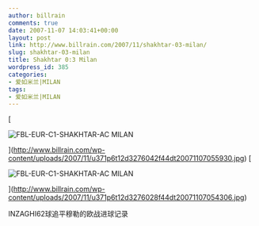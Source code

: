```yaml
---
author: billrain
comments: true
date: 2007-11-07 14:03:41+00:00
layout: post
link: http://www.billrain.com/2007/11/shakhtar-03-milan/
slug: shakhtar-03-milan
title: Shakhtar 0:3 Milan
wordpress_id: 385
categories:
- 爱如米兰|MILAN
tags:
- 爱如米兰|MILAN
---
```


[


![FBL-EUR-C1-SHAKHTAR-AC MILAN](http://www.billrain.com/wp-content/uploads/2007/11/u371p6t12d3276042f44dt20071107055930-thumb.jpg)



](http://www.billrain.com/wp-content/uploads/2007/11/u371p6t12d3276042f44dt20071107055930.jpg) [


![FBL-EUR-C1-SHAKHTAR-AC MILAN](http://www.billrain.com/wp-content/uploads/2007/11/u371p6t12d3276028f44dt20071107054306-thumb.jpg)



](http://www.billrain.com/wp-content/uploads/2007/11/u371p6t12d3276028f44dt20071107054306.jpg)


INZAGHI62球追平穆勒的欧战进球记录
